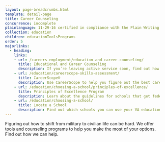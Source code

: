 ```yaml
---
layout: page-breadcrumbs.html
template: detail-page
title: Career Counseling
concurrence: incomplete
plainlanguage: 11-29-16 certified in compliance with the Plain Writing Act
collection: education
children: educationToolsPrograms
order: 5
majorlinks:
  - heading:
    links:
    - url: /careers-employment/education-and-career-counseling/
      title: Educational and Career Counseling
      description: If you’re leaving active service soon, find out how to get free educational and career counseling (also called Chapter 36).
    - url: /education/careerscope-skills-assessment/
      title: CareerScope®
      description: Use CareerScope to help you figure out the best career path for you when you leave active service.
    - url: /education/choosing-a-school/principles-of-excellence/
      title: Principles of Excellence Program
      description: Learn about the guidelines for schools that get federal funding through programs such as the GI Bill.
    - url: /education/choosing-a-school/
      title: Locate a School
      description: Find out which schools you can use your VA education benefits at before you apply. 
---
```


<div class="va-introtext">

Figuring out how to shift from military to civilian life can be hard. We offer tools and counseling programs to help you make the most of your options. Find out how we can help.

</div>
